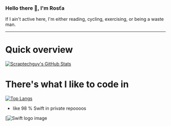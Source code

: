 ### Hello there 👋, I'm Rosťa

If I ain't active here, I'm either reading, cycling, exercising, or being a waste man.

_________________________________________________________________

# Quick overview

[![Scraptechguy's GitHub Stats](https://github-readme-stats.vercel.app/api?username=scraptechguy&show_icons=true&theme=cobalt)](https://github.com/anuraghazra/github-readme-stats)

# There's what I like to code in

[![Top Langs](https://github-readme-stats.vercel.app/api/top-langs/?username=scraptechguy&theme=cobalt)](https://github.com/anuraghazra/github-readme-stats)

+ like 98 % Swift in private repoooos

[![Swift logo image](https://res.cloudinary.com/highereducation/image/upload/f_auto,fl_lossy,q_auto:eco/v1/ComputerScience.org/2015/10/Swift_logo.svg-e1458852469126.png)
